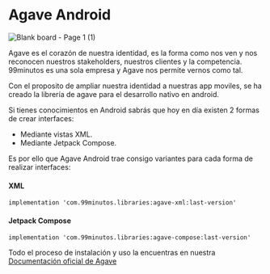 # Agave Android

![Blank board - Page 1 (1)](https://user-images.githubusercontent.com/102550896/200849280-20c887f9-c001-40c9-b735-676e5d5646d4.png)

Agave es el corazón de nuestra identidad, es la forma como nos ven y nos reconocen nuestros stakeholders, nuestros clientes y la competencia. 99minutos es una sola empresa y Agave nos permite vernos como tal.

Con el proposito de ampliar nuestra identidad a nuestras app moviles, se ha creado la librería de agave para el desarrollo nativo en android. 

Si tienes conocimientos en Android sabrás que hoy en día existen 2 formas de crear interfaces:
- Mediante vistas XML.
- Mediante Jetpack Compose.

Es por ello que Agave Android trae consigo variantes para cada forma de realizar interfaces:

#### XML
```
implementation 'com.99minutos.libraries:agave-xml:last-version'
```
#### Jetpack Compose
```
implementation 'com.99minutos.libraries:agave-compose:last-version'
```

Todo el proceso de instalación y uso la encuentras en nuestra [Documentación oficial de Agave](https://agave-docs.vercel.app/android/getting-started)
